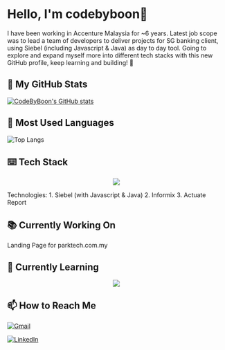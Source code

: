 # Hello, I'm codebyboon👋

I have been working in Accenture Malaysia for ~6 years. Latest job scope was to lead a team of developers to deliver projects for SG banking client, using Siebel (including Javascript & Java) as day to day tool. 
Going to explore and expand myself more into different tech stacks with this new GitHub profile, keep learning and building! 🦾 

## 🚀 My GitHub Stats
[![CodeByBoon's GitHub stats](https://github-readme-stats.vercel.app/api?username=codebyboon&theme=midnight-purple&show_icons=true)](https://github.com/codebyboon/github-readme-stats)

## 🔧 Most Used Languages
![Top Langs](https://github-readme-stats.vercel.app/api/top-langs/?username=codebyboon&size_weight=0.5&count_weight=0.5&langs_count=8)

## ⌨️ Tech Stack
<p align="center">
  <a href="https://skillicons.dev">
    <img src="https://skillicons.dev/icons?i=py,react,js,ts,tailwind,mysql" />
  </a>
</p>
Technologies:
1. Siebel (with Javascript & Java)
2. Informix
3. Actuate Report

## 📚 Currently Working On

Landing Page for parktech.com.my

## 🌱 Currently Learning

<p align="center">
  <a href="https://skillicons.dev">
    <img src="https://skillicons.dev/icons?i=go,rust,tauri" />
  </a>
</p>

## 📫 How to Reach Me
[![Gmail](https://img.shields.io/badge/Gmail-D14836?style=for-the-badge&logo=gmail&logoColor=white)](mailto:ybsaw95@gmail.com)

[![LinkedIn](https://img.shields.io/badge/linkedin-%230077B5.svg?style=for-the-badge&logo=linkedin&logoColor=white)](https://www.linkedin.com/in/yee-boon-saw)


